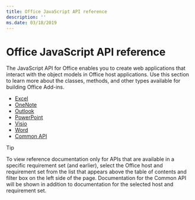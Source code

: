 ```yaml
---
title: Office JavaScript API reference 
description: ''
ms.date: 03/18/2019
---
```


# Office JavaScript API reference

The JavaScript API for Office enables you to create web applications that interact with the object models in Office host applications. Use this section to learn more about the classes, methods, and other types available for building Office Add-ins.

- [Excel](/javascript/api/excel?view=excel-js-preview)
- [OneNote](/javascript/api/onenote?view=onenote-js-1.1)
- [Outlook](/javascript/api/outlook?view=outlook-js-preview)
- [PowerPoint](/javascript/api/powerpoint?view=powerpoint-js-1.1)
- [Visio](/javascript/api/visio?view=visio-js-1.1)
- [Word](/javascript/api/word?view=word-js-preview)
- [Common API](/javascript/api/office?view=common-js)

> [!TIP]
> To view reference documentation only for APIs that are available in a specific requirement set (and earlier), select the Office host and requirement set from the list that appears above the table of contents and filter box on the left side of the page. Documentation for the Common API will be shown in addition to documentation for the selected host and requirement set.